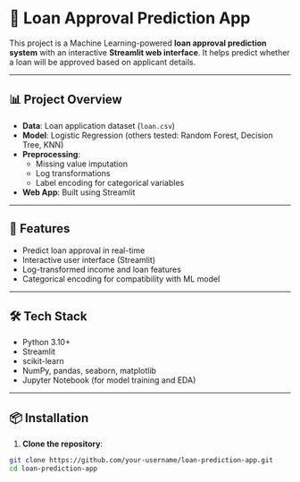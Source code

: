 # 🏦 Loan Approval Prediction App

This project is a Machine Learning-powered **loan approval prediction system** with an interactive **Streamlit web interface**. It helps predict whether a loan will be approved based on applicant details.

---

## 📊 Project Overview

- **Data**: Loan application dataset (`loan.csv`)
- **Model**: Logistic Regression (others tested: Random Forest, Decision Tree, KNN)
- **Preprocessing**:
  - Missing value imputation
  - Log transformations
  - Label encoding for categorical variables
- **Web App**: Built using Streamlit

---

## 🚀 Features

- Predict loan approval in real-time
- Interactive user interface (Streamlit)
- Log-transformed income and loan features
- Categorical encoding for compatibility with ML model

---

## 🛠️ Tech Stack

- Python 3.10+
- Streamlit
- scikit-learn
- NumPy, pandas, seaborn, matplotlib
- Jupyter Notebook (for model training and EDA)

---

## 📦 Installation

1. **Clone the repository**:

```bash
git clone https://github.com/your-username/loan-prediction-app.git
cd loan-prediction-app
